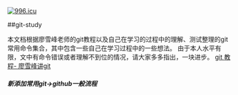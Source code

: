 <a href="https://996.icu"><img src="https://img.shields.io/badge/link-996.icu-red.svg" alt="996.icu" /></a>

##git-study  

本文档根据廖雪峰老师的git教程以及自己在学习的过程中的理解、测试整理的git常用命令集合，其中包含一些自己在学习过程中的一些想法。
由于本人水平有限，文中有命令错误或者理解不到位的情况，请大家多多指出，一块进步。
[git 教程- 廖雪峰讲git](https://www.liaoxuefeng.com/wiki/0013739516305929606dd18361248578c67b8067c8c017b000 "git")

##### 新添加常用git->github一般流程



